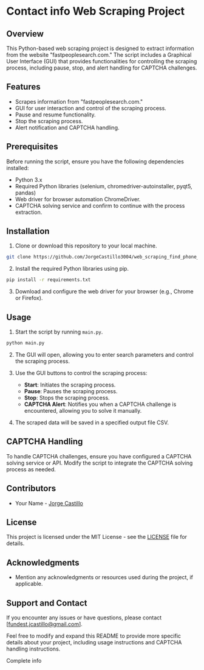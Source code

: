 # Contact info Web Scraping Project

## Overview

This Python-based web scraping project is designed to extract information from the website "fastpeoplesearch.com." The script includes a Graphical User Interface (GUI) that provides functionalities for controlling the scraping process, including pause, stop, and alert handling for CAPTCHA challenges.

## Features

- Scrapes information from "fastpeoplesearch.com."
- GUI for user interaction and control of the scraping process.
- Pause and resume functionality.
- Stop the scraping process.
- Alert notification and CAPTCHA handling.

## Prerequisites

Before running the script, ensure you have the following dependencies installed:

- Python 3.x
- Required Python libraries (selenium, chromedriver-autoinstaller, pyqt5, pandas)
- Web driver for browser automation ChromeDriver.
- CAPTCHA solving service and confirm to continue with the process extraction.

## Installation

1. Clone or download this repository to your local machine.

```bash
git clone https://github.com/JorgeCastillo3004/web_scraping_find_phone_address.git
```

2. Install the required Python libraries using pip.

```bash
pip install -r requirements.txt
```

3. Download and configure the web driver for your browser (e.g., Chrome or Firefox).

## Usage

1. Start the script by running `main.py`.

```bash
python main.py
```

2. The GUI will open, allowing you to enter search parameters and control the scraping process.

3. Use the GUI buttons to control the scraping process:
   - **Start**: Initiates the scraping process.
   - **Pause**: Pauses the scraping process.
   - **Stop**: Stops the scraping process.
   - **CAPTCHA Alert**: Notifies you when a CAPTCHA challenge is encountered, allowing you to solve it manually.

4. The scraped data will be saved in a specified output file CSV.

## CAPTCHA Handling

To handle CAPTCHA challenges, ensure you have configured a CAPTCHA solving service or API. Modify the script to integrate the CAPTCHA solving process as needed.

## Contributors

- Your Name - [Jorge Castillo](https://github.com/JorgeCastillo3004)

## License

This project is licensed under the MIT License - see the [LICENSE](LICENSE) file for details.

## Acknowledgments

- Mention any acknowledgments or resources used during the project, if applicable.

## Support and Contact

If you encounter any issues or have questions, please contact [fundest.jcastillo@gmail.com].

Feel free to modify and expand this README to provide more specific details about your project, including usage instructions and CAPTCHA handling instructions.


Complete info

